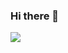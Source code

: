 ### Hi there 👋

<div style="width:100%;height:0;padding-bottom:56%;position:relative;">
  <img src="https://media.giphy.com/media/I5KnHHeKKhFnO/giphy.gif"  />
</div>
